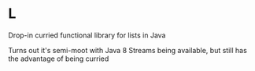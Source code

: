 # L
Drop-in curried functional library for lists in Java

Turns out it's semi-moot with Java 8 Streams being available, but still has the advantage of being curried
